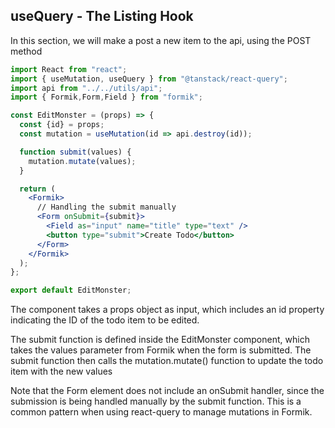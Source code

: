 ## useQuery - The Listing Hook

In this section, we will make a post a new item to the api, using the POST method

```jsx
import React from "react";
import { useMutation, useQuery } from "@tanstack/react-query";
import api from "../../utils/api";
import { Formik,Form,Field } from "formik";

const EditMonster = (props) => {
  const {id} = props;
  const mutation = useMutation(id => api.destroy(id));

  function submit(values) {
    mutation.mutate(values);
  }

  return (
    <Formik>
      // Handling the submit manually
      <Form onSubmit={submit}>
        <Field as="input" name="title" type="text" />
        <button type="submit">Create Todo</button>
      </Form>
    </Formik>
  );
};

export default EditMonster;
```
The component takes a props object as input, which includes an id property indicating the ID of the todo item to be edited.

The submit function is defined inside the EditMonster component, which takes the values parameter from Formik when the form is submitted. The submit function then calls the mutation.mutate() function to update the todo item with the new values


Note that the Form element does not include an onSubmit handler, since the submission is being handled manually by the submit function. This is a common pattern when using react-query to manage mutations in Formik.



